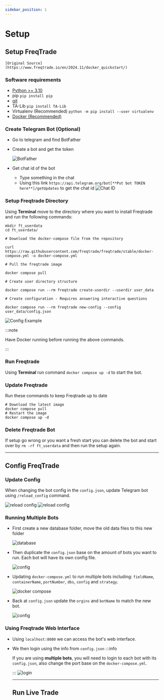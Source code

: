 ```yaml
---
sidebar_position: 1
---
```


# Setup

## Setup FreqTrade

    [Original Source](https://www.freqtrade.io/en/2024.11/docker_quickstart/)

### Software requirements

- [Python >= 3.10](https://www.python.org/downloads/)
- pip `pip install pip`
- [git](https://git-scm.com/downloads)
- TA-Lib `pip install TA-Lib`
- Virtualenv (Recommended) `python -m pip install --user virtualenv`
- [Docker (Recommended)](https://docs.docker.com/desktop/setup/install/windows-install/)

### Create Telegram Bot (Optional)

- Go to telegram and find BotFather
- Create a bot and get the token

  ![BotFather](img/image3.png)

- Get chat id of the bot
  - Type something in the chat
  - Using this link `https://api.telegram.org/bot[**Put bot TOKEN here**]/getUpdates` to get the chat id
    ![Chat ID](img/image4.png)

### Setup Freqtrade Directory

Using **Terminal** move to the directory where you want to install Freqtrade and run the following commands:

```
mkdir ft_userdata
cd ft_userdata/

# Download the docker-compose file from the repository

curl https://raw.githubusercontent.com/freqtrade/freqtrade/stable/docker-compose.yml -o docker-compose.yml

# Pull the freqtrade image

docker compose pull

# Create user directory structure

docker compose run --rm freqtrade create-userdir --userdir user_data

# Create configuration - Requires answering interactive questions

docker compose run --rm freqtrade new-config --config user_data/config.json
```

![Config Example](img/image1.png)

:::note

Have Docker running before running the above commands.

:::

### Run Freqtrade

Using **Terminal** run command `docker compose up -d` to start the bot.

### Update Freqtrade

Run these commands to keep Freqtrade up to date

```
# Download the latest image
docker compose pull
# Restart the image
docker compose up -d
```

### Delete Freqtrade Bot

If setup go wrong or you want a fresh start you can delete the bot and start over by `rm -rf ft_userdata` and then run the setup again.

---

## Config FreqTrade

### Update Config

When changing the bot config in the `config.json`, update Telegram bot using `/reload_config` command.

![reload config](img/image8.png)
![reload config](img/image7.png)

### Running Multiple Bots

- First create a new database folder, move the old data files to this new folder

  ![database](img/image10.png)

- Then duplicate the `config.json` base on the amount of bots you want to run. Each bot will have its own config file.

  ![config](img/image11.png)

- Updating `docker-compose.yml` to run multiple bots including: `fieldName`, `containerName`, `portNumber`, `dbs`, `config` and `strategy`.

  ![docker compose](img/image12.png)

- Back at `config.json` update the `orgins` and `botName` to match the new bot.

  ![config](img/image13.png)

### Using Freqtrade Web Interface

- Using `localhost:8080` we can access the bot's web interface.
- We then login using the info from `config.json`
  :::info

  If you are using **multiple bots**, you will need to login to each bot with its `config.json`, also change the port base on the `docker-compose.yml`.

  :::
  ![login](img/image9.png)

  ***

  ## Run Live Trade
